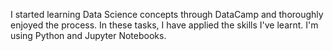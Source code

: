 I started learning Data Science concepts through DataCamp and thoroughly enjoyed the process. In these tasks, I have applied the skills I've learnt. I'm using Python and Jupyter Notebooks.
